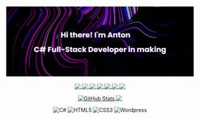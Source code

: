 [![MasterHead](https://github.com/TripleFlacko/Profile-Customization/blob/main/banner.png?raw=true)](https://github.com/TripleFlacko/)

<p align="center">
  <a href="https://www.facebook.com/Anton.Anton0v/" target="_blank" rel="noopener noreferrer"><img align="center" src="https://img.shields.io/badge/Facebook-%231877F2.svg?style=for-the-badge&logo=Facebook&logoColor=white"/>
  </a>
<a href="https://discord.gg/YzEK9xBTPT" target="_blank" rel="noopener noreferrer"><img align="center" src="https://img.shields.io/badge/Discord-%235865F2.svg?style=for-the-badge&logo=discord&logoColor=white"/>
  </a>
<a href="https://www.linkedin.com/in/ant0n-anton0v/" target="_blank" rel="noopener noreferrer"><img align="center" src="https://img.shields.io/badge/linkedin-%230077B5.svg?style=for-the-badge&logo=linkedin&logoColor=white"/>
  </a>
<a href="https://www.twitch.tv/tripleflacko" target="_blank" rel="noopener noreferrer"><img align="center" src="https://img.shields.io/badge/Twitch-%239146FF.svg?style=for-the-badge&logo=Twitch&logoColor=white"/>
  </a>
<a href="https://www.youtube.com/c/3RUNDark" target="_blank" rel="noopener noreferrer"><img align="center" src="https://img.shields.io/badge/YouTube-%23FF0000.svg?style=for-the-badge&logo=YouTube&logoColor=white"/>
  </a>
<a href="https://www.instagram.com/tripleflacko_x/" target="_blank" rel="noopener noreferrer"><img align="center" src="https://img.shields.io/badge/Instagram-%23E4405F.svg?style=for-the-badge&logo=Instagram&logoColor=white"/>
  </a>
<a href="https://stackoverflow.com/users/20650417/tripleflacko" target="_blank" rel="noopener noreferrer"><img align="center" src="https://img.shields.io/badge/-Stackoverflow-FE7A16?style=for-the-badge&logo=stack-overflow&logoColor=white"/>
  </a>
</p>

<p align="center">
  <a align="center" href="https://github.com/TripleFlacko/"><img align="center" src="https://github-readme-stats-tripleflacko.vercel.app/api?username=tripleflacko&show_icons=true&theme=midnight-purple&hide_border=true&card_width=400px" alt="GitHub Stats" style="max-width: 100%;">
  </a>
  <th></th>
  <a align="center" href="https://github.com/TripleFlacko/"><img align="center" src="https://github-readme-stats-tripleflacko.vercel.app/api/top-langs/?username=tripleflacko&layout=compact&theme=midnight-purple&hide_border=true&card_width=400px" style="max-width: 100%;">
  </a>
</p>

<p align="center">
  <img src="https://img.shields.io/badge/c%23-%23239120.svg?style=for-the-badge&logo=c-sharp&logoColor=white" alt="C#">
  <img src="https://img.shields.io/badge/html5-%23E34F26.svg?style=for-the-badge&logo=html5&logoColor=white" alt="HTML5">
  <img src="https://img.shields.io/badge/CSS3-1572B6.svg?style=for-the-badge&logo=CSS3&logoColor=white" alt="CSS3"> 
  <img src="https://img.shields.io/badge/WordPress-%23117AC9.svg?style=for-the-badge&logo=WordPress&logoColor=white" alt="Wordpress">
</p>
